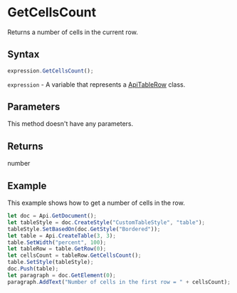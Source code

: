 # GetCellsCount

Returns a number of cells in the current row.

## Syntax

```javascript
expression.GetCellsCount();
```

`expression` - A variable that represents a [ApiTableRow](../ApiTableRow.md) class.

## Parameters

This method doesn't have any parameters.

## Returns

number

## Example

This example shows how to get a number of cells in the row.

```javascript editor-
let doc = Api.GetDocument();
let tableStyle = doc.CreateStyle("CustomTableStyle", "table");
tableStyle.SetBasedOn(doc.GetStyle("Bordered"));
let table = Api.CreateTable(3, 3);
table.SetWidth("percent", 100);
let tableRow = table.GetRow(0);
let cellsCount = tableRow.GetCellsCount();
table.SetStyle(tableStyle);
doc.Push(table);
let paragraph = doc.GetElement(0);
paragraph.AddText("Number of cells in the first row = " + cellsCount);
```
